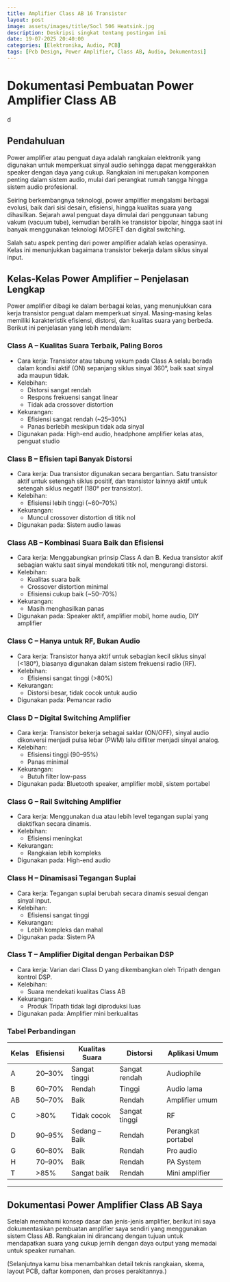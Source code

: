 ```yaml
---
title: Amplifier Class AB 16 Transistor
layout: post
image: assets/images/title/Socl 506 Heatsink.jpg
description: Deskripsi singkat tentang postingan ini
date: 19-07-2025 20:40:00
categories: [Elektronika, Audio, PCB]
tags: [Pcb Design, Power Amplifier, Class AB, Audio, Dokumentasi]
---
```




# Dokumentasi Pembuatan Power Amplifier Class AB
d
## Pendahuluan
Power amplifier atau penguat daya adalah rangkaian elektronik yang digunakan untuk memperkuat sinyal audio sehingga dapat menggerakkan speaker dengan daya yang cukup. Rangkaian ini merupakan komponen penting dalam sistem audio, mulai dari perangkat rumah tangga hingga sistem audio profesional.

Seiring berkembangnya teknologi, power amplifier mengalami berbagai evolusi, baik dari sisi desain, efisiensi, hingga kualitas suara yang dihasilkan. Sejarah awal penguat daya dimulai dari penggunaan tabung vakum (vacuum tube), kemudian beralih ke transistor bipolar, hingga saat ini banyak menggunakan teknologi MOSFET dan digital switching.

Salah satu aspek penting dari power amplifier adalah kelas operasinya. Kelas ini menunjukkan bagaimana transistor bekerja dalam siklus sinyal input.

## Kelas-Kelas Power Amplifier – Penjelasan Lengkap
Power amplifier dibagi ke dalam berbagai kelas, yang menunjukkan cara kerja transistor penguat dalam memperkuat sinyal. Masing-masing kelas memiliki karakteristik efisiensi, distorsi, dan kualitas suara yang berbeda. Berikut ini penjelasan yang lebih mendalam:

### Class A – Kualitas Suara Terbaik, Paling Boros
- Cara kerja: Transistor atau tabung vakum pada Class A selalu berada dalam kondisi aktif (ON) sepanjang siklus sinyal 360°, baik saat sinyal ada maupun tidak.
- Kelebihan:
  - Distorsi sangat rendah
  - Respons frekuensi sangat linear
  - Tidak ada crossover distortion
- Kekurangan:
  - Efisiensi sangat rendah (~25–30%)
  - Panas berlebih meskipun tidak ada sinyal
- Digunakan pada: High-end audio, headphone amplifier kelas atas, penguat studio

### Class B – Efisien tapi Banyak Distorsi
- Cara kerja: Dua transistor digunakan secara bergantian. Satu transistor aktif untuk setengah siklus positif, dan transistor lainnya aktif untuk setengah siklus negatif (180° per transistor).
- Kelebihan:
  - Efisiensi lebih tinggi (~60–70%)
- Kekurangan:
  - Muncul crossover distortion di titik nol
- Digunakan pada: Sistem audio lawas

### Class AB – Kombinasi Suara Baik dan Efisiensi
- Cara kerja: Menggabungkan prinsip Class A dan B. Kedua transistor aktif sebagian waktu saat sinyal mendekati titik nol, mengurangi distorsi.
- Kelebihan:
  - Kualitas suara baik
  - Crossover distortion minimal
  - Efisiensi cukup baik (~50–70%)
- Kekurangan:
  - Masih menghasilkan panas
- Digunakan pada: Speaker aktif, amplifier mobil, home audio, DIY amplifier

### Class C – Hanya untuk RF, Bukan Audio
- Cara kerja: Transistor hanya aktif untuk sebagian kecil siklus sinyal (<180°), biasanya digunakan dalam sistem frekuensi radio (RF).
- Kelebihan:
  - Efisiensi sangat tinggi (>80%)
- Kekurangan:
  - Distorsi besar, tidak cocok untuk audio
- Digunakan pada: Pemancar radio

### Class D – Digital Switching Amplifier
- Cara kerja: Transistor bekerja sebagai saklar (ON/OFF), sinyal audio dikonversi menjadi pulsa lebar (PWM) lalu difilter menjadi sinyal analog.
- Kelebihan:
  - Efisiensi tinggi (90–95%)
  - Panas minimal
- Kekurangan:
  - Butuh filter low-pass
- Digunakan pada: Bluetooth speaker, amplifier mobil, sistem portabel

### Class G – Rail Switching Amplifier
- Cara kerja: Menggunakan dua atau lebih level tegangan suplai yang diaktifkan secara dinamis.
- Kelebihan:
  - Efisiensi meningkat
- Kekurangan:
  - Rangkaian lebih kompleks
- Digunakan pada: High-end audio

### Class H – Dinamisasi Tegangan Suplai
- Cara kerja: Tegangan suplai berubah secara dinamis sesuai dengan sinyal input.
- Kelebihan:
  - Efisiensi sangat tinggi
- Kekurangan:
  - Lebih kompleks dan mahal
- Digunakan pada: Sistem PA

### Class T – Amplifier Digital dengan Perbaikan DSP
- Cara kerja: Varian dari Class D yang dikembangkan oleh Tripath dengan kontrol DSP.
- Kelebihan:
  - Suara mendekati kualitas Class AB
- Kekurangan:
  - Produk Tripath tidak lagi diproduksi luas
- Digunakan pada: Amplifier mini berkualitas

### Tabel Perbandingan

| Kelas | Efisiensi | Kualitas Suara | Distorsi | Aplikasi Umum          |
|-------|-----------|----------------|----------|-------------------------|
| A     | 20–30%    | Sangat tinggi  | Sangat rendah | Audiophile         |
| B     | 60–70%    | Rendah         | Tinggi   | Audio lama              |
| AB    | 50–70%    | Baik           | Rendah   | Amplifier umum          |
| C     | >80%      | Tidak cocok    | Sangat tinggi | RF                  |
| D     | 90–95%    | Sedang – Baik  | Rendah   | Perangkat portabel      |
| G     | 60–80%    | Baik           | Rendah   | Pro audio               |
| H     | 70–90%    | Baik           | Rendah   | PA System               |
| T     | >85%      | Sangat baik    | Rendah   | Mini amplifier          |

---

## Dokumentasi Power Amplifier Class AB Saya

Setelah memahami konsep dasar dan jenis-jenis amplifier, berikut ini saya dokumentasikan pembuatan amplifier saya sendiri yang menggunakan sistem Class AB. Rangkaian ini dirancang dengan tujuan untuk mendapatkan suara yang cukup jernih dengan daya output yang memadai untuk speaker rumahan.

(Selanjutnya kamu bisa menambahkan detail teknis rangkaian, skema, layout PCB, daftar komponen, dan proses perakitannya.)
